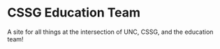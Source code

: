# CSSG Education Team

A site for all things at the intersection of UNC, CSSG, and the education team!
